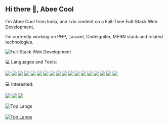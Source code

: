 ## Hi there 👋, Abee Cool

I'm Abee Cool from India, and I do content on a Full-Time Full-Stack Web Development. 

I’m currently working on PHP, Laravel, CodeIgniter, MERN stack and related technologies.


![Full-Stack Web Development](https://media.licdn.com/dms/image/sync/v2/D5610AQGB_kNsxcC2bw/image-shrink_800/image-shrink_800/0/1693472532060/1659685804926jfif?e=1725944400&v=beta&t=mOa79uj_3x6-5qjQqZbkL0FoxMZc5eOnFN2wB2-ANiU)

💻 Languages and Tools: 

<img src="https://camo.githubusercontent.com/1301e52e5f3a0ce2fb5b3e9b18c28a6098427b9a13995d162849f40a8186481e/68747470733a2f2f696d672e736869656c64732e696f2f62616467652f2d4769742d3030303030303f7374796c653d666c6174266c6f676f3d676974266c6f676f436f6c6f723d463035303332266c6162656c436f6c6f723d666666666666"> <img src="https://camo.githubusercontent.com/89fb3a96f9b9a6e5cbcbde96a23b1de48f55dc48dc0d699448536e30923b5b88/68747470733a2f2f696d672e736869656c64732e696f2f62616467652f2d4769744875622d3030303030303f7374796c653d666c6174266c6f676f3d676974687562266c6f676f436f6c6f723d303030303030266c6162656c436f6c6f723d666666666666"> <img src="https://camo.githubusercontent.com/c2c5ff11601eb5c28eb3d1c965b2dc180519400f34d9e11a1f0a4747609d3f1d/68747470733a2f2f696d672e736869656c64732e696f2f62616467652f2d5653436f64652d3030303030303f7374796c653d666c6174266c6f676f3d76697375616c2d73747564696f2d636f6465266c6162656c436f6c6f723d303037414343"> <img src="https://camo.githubusercontent.com/1c0ad300d94c8f9f771298283fe938c1aa99d2cb44ad63f7baa4750cbad3744d/68747470733a2f2f696d672e736869656c64732e696f2f62616467652f2d48544d4c352d3030303030303f7374796c653d666c6174266c6f676f3d68746d6c35266c6f676f436f6c6f723d666666666666266c6162656c436f6c6f723d453334463236"> <img src="https://camo.githubusercontent.com/02bce7609baf6b57adb06ca590f0198a165849549fafaa021f89a5e8fd9b210c/68747470733a2f2f696d672e736869656c64732e696f2f62616467652f2d435353332d3030303030303f7374796c653d666c6174266c6f676f3d63737333266c6f676f436f6c6f723d666666666666266c6162656c436f6c6f723d313537324236"> <img src="https://camo.githubusercontent.com/0f897a0f2f08eac5f5abd855983a5b3d7aab382cbb5c07d348632d20e8227d92/68747470733a2f2f696d672e736869656c64732e696f2f62616467652f2d536173732d3030303030303f7374796c653d666c6174266c6f676f3d73617373266c6f676f436f6c6f723d666666666666266c6162656c436f6c6f723d253233434336363939"> <img src="https://camo.githubusercontent.com/73d3b1c23449f2655d1559549d34205369a76288f35eea3e0cce7077b1a60ac5/68747470733a2f2f696d672e736869656c64732e696f2f62616467652f2d666f6e74253230617765736f6d652d3030303030303f7374796c653d666c6174266c6f676f3d666f6e742d617765736f6d65266c6f676f436f6c6f723d333339414630266c6162656c436f6c6f723d666666666666"> <img src="https://camo.githubusercontent.com/562ed883c23d861344f84c98d87c11165f7f4bb8f979d0ede78727912dd379ac/68747470733a2f2f696d672e736869656c64732e696f2f62616467652f2d4a6176615363726970742d3030303030303f7374796c653d666c6174266c6f676f3d6a617661736372697074"> <img src="https://camo.githubusercontent.com/06adc4c8e0fb6bacdfd077acb6f68b4d0108fefd519e4ccc99102619405d90c6/68747470733a2f2f696d672e736869656c64732e696f2f62616467652f2d6a51756572792d3030303030303f7374796c653d666c6174266c6f676f3d6a5175657279266c6f676f436f6c6f723d303736394144266c6162656c436f6c6f723d666666666666"> <img src="https://camo.githubusercontent.com/68458608c2490800ba20ff29a922ec90fe6e988bfcd66e5baa7b2870d35a0796/68747470733a2f2f696d672e736869656c64732e696f2f62616467652f2d426f6f7473747261702d3030303030303f7374796c653d666c6174266c6f676f3d626f6f747374726170266c6f676f436f6c6f723d666666666666266c6162656c436f6c6f723d353633443743"> <img src="https://camo.githubusercontent.com/f97481eb399df3066eb6fdcd2da166b6e07e80b133981a7a7413a60138845129/68747470733a2f2f696d672e736869656c64732e696f2f62616467652f2d4a534f4e2d3030303030303f7374796c653d666c6174266c6f676f3d4a534f4e266c6f676f436f6c6f723d303030303030266c6162656c436f6c6f723d666666666666"> <img src="https://camo.githubusercontent.com/9c8a85102d208b80783b03e2a97414aa2c7b6d6fed0421e7ac19b1a6f8b19dd8/68747470733a2f2f696d672e736869656c64732e696f2f62616467652f2d52656163742d3030303030303f7374796c653d666c6174266c6f676f3d7265616374"> <img src="https://camo.githubusercontent.com/9ae0582d4585b2c4f53a246090ca0a91521d7831b8599f225e0d82b1f459fab4/68747470733a2f2f696d672e736869656c64732e696f2f62616467652f2d4e6f64656a732d3030303030303f7374796c653d666c6174266c6f676f3d4e6f64652e6a73"> <img src="https://camo.githubusercontent.com/378762de2f02ab0fce278c191192a06e1767747fd6a31b685f73c44ea75836d9/68747470733a2f2f696d672e736869656c64732e696f2f62616467652f2d506f737467726553514c2d3030303030303f7374796c653d666c6174266c6f676f3d706f737467726573716c266c6f676f436f6c6f723d666666666666266c6162656c436f6c6f723d333336373931"> <img src="https://camo.githubusercontent.com/fb927c72d079a94a449f26f2cff1d9c3ab9ea49004cde78749bdf4e6afe800aa/68747470733a2f2f696d672e736869656c64732e696f2f62616467652f2d4d7953514c2d3030303030303f7374796c653d666c6174266c6f676f3d6d7973716c266c6162656c436f6c6f723d666666666666"> <img src="https://camo.githubusercontent.com/85a1cfb8a7c0590234af2670f4bd0efd4958cc813790f65901a824cc99215a35/68747470733a2f2f696d672e736869656c64732e696f2f62616467652f2d4d6f6e676f44422d3030303030303f7374796c653d666c6174266c6f676f3d6d6f6e676f6462266c6162656c436f6c6f723d666666666666"> <img src="https://camo.githubusercontent.com/4b9db5b9ba849a4c8a292bf9626d94d0fcba57b9ed2ffef70789734521a301e5/68747470733a2f2f696d672e736869656c64732e696f2f62616467652f2d45536c696e742d3030303030303f7374796c653d666c6174266c6f676f3d45536c696e74266c6162656c436f6c6f723d344233324333"> <img src="https://camo.githubusercontent.com/1eac31e300ad44eca1beebf0a2f8d3aefdec68565e007644865af0eeef7f67b4/68747470733a2f2f696d672e736869656c64732e696f2f62616467652f2d57696e646f77732d3030303030303f7374796c653d666c6174266c6f676f3d77696e646f7773266c6f676f436f6c6f723d666666666666266c6162656c436f6c6f723d303037384436"> 

💻 Interested: 

<img src="https://camo.githubusercontent.com/cbf3583eb5e469b35c8281669fca5cfb2689ff43d1fd2b07c8eba502b5cdb51c/68747470733a2f2f696d672e736869656c64732e696f2f62616467652f2d52656163742532304e61746976652d3030303030303f7374796c653d666c6174266c6f676f3d7265616374266c6162656c436f6c6f723d303030303030"> <img src="https://camo.githubusercontent.com/e74c2592905c226b1a32977fa0c28b1c346d4b425595b03963fef59f75f2ea0d/68747470733a2f2f696d672e736869656c64732e696f2f62616467652f2d5048502d3030303030303f7374796c653d666c6174266c6f676f3d504850266c6f676f436f6c6f723d353436366238266c6162656c436f6c6f723d666666666666"> <img src="https://camo.githubusercontent.com/bb27ddb060fd882788ff41280bb11913f7ece81272237ecee5687a2313b60f60/68747470733a2f2f696d672e736869656c64732e696f2f62616467652f2d4c61726176656c2d3030303030303f7374796c653d666c6174266c6f676f3d6c61726176656c266c6f676f436f6c6f723d666666666666266c6162656c436f6c6f723d464632443230">

![Top Langs](https://github-readme-stats.vercel.app/api/top-langs/?username=abeecool&layout=compact) <br><br> [![Top Langs](https://github-readme-stats.vercel.app/api/top-langs/?username=abeecool&layout=donut)](https://github.com/anuraghazra/github-readme-stats)










